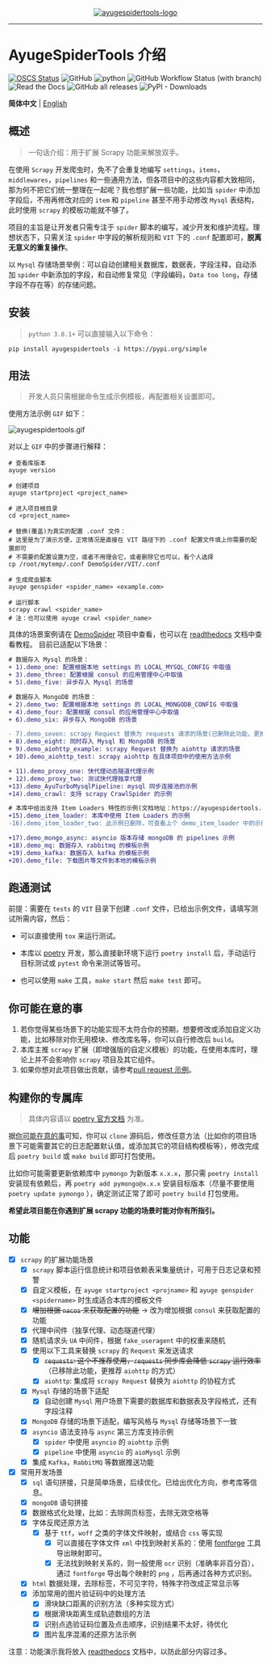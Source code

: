 <p align="center">
    <a href="https://ayugespidertools.readthedocs.io" target="_blank" rel="noopener noreferrer">
        <img src="./artwork/ayugespidertools-logo.png" alt="ayugespidertools-logo">
    </a>
</p>
<hr/>

# AyugeSpiderTools 介绍

[![OSCS Status](https://www.oscs1024.com/platform/badge/AyugeSpiderTools.svg?size=small)](https://www.murphysec.com/accept?code=0ec375759aebea7fd260248910b98806&type=1&from=2)
![GitHub](https://img.shields.io/github/license/shengchenyang/AyugeSpiderTools)
![python](https://img.shields.io/badge/python-3.8.1%2B-blue)
![GitHub Workflow Status (with branch)](https://img.shields.io/github/actions/workflow/status/shengchenyang/AyugeSpiderTools/codeql.yml?branch=main)
![Read the Docs](https://img.shields.io/readthedocs/ayugespidertools)
![GitHub all releases](https://img.shields.io/github/downloads/shengchenyang/AyugeSpiderTools/total?label=releases%20downloads)
![PyPI - Downloads](https://img.shields.io/pypi/dm/AyugeSpiderTools?label=pypi%20downloads)

**简体中文** | [English](./README_en.md)

## 概述

> 一句话介绍：用于扩展 Scrapy 功能来解放双手。

在使用 `Scrapy` 开发爬虫时，免不了会重复地编写 `settings`，`items`，`middlewares`，`pipelines`
和一些通用方法，但各项目中的这些内容都大致相同，那为何不把它们统一整理在一起呢？我也想扩展一些功能，比如当 `spider`
中添加字段后，不用再修改对应的 `item` 和 `pipeline` 甚至不用手动修改 `Mysql` 表结构，此时使用 `scrapy` 的模板功能就不够了。

项目的主旨是让开发者只需专注于 `spider` 脚本的编写，减少开发和维护流程。理想状态下，只需关注 `spider`
中字段的解析规则和 `VIT` 下的 `.conf` 配置即可，**脱离无意义的重复操作**。

以 `Mysql` 存储场景举例：可以自动创建相关数据库，数据表，字段注释，自动添加 `spider`
中新添加的字段，和自动修复常见（字段编码，`Data too long`，存储字段不存在等）的存储问题。

## 安装

> `python 3.8.1+` 可以直接输入以下命令：

```shell
pip install ayugespidertools -i https://pypi.org/simple
```

## 用法

> 开发人员只需根据命令生成示例模板，再配置相关设置即可。

使用方法示例 `GIF` 如下：

![ayugespidertools.gif](./examples/ayugespidertools-use.gif)

对以上 `GIF` 中的步骤进行解释：

```shell
# 查看库版本
ayuge version

# 创建项目
ayuge startproject <project_name>

# 进入项目根目录
cd <project_name>

# 替换(覆盖)为真实的配置 .conf 文件：
# 这里是为了演示方便，正常情况是直接在 VIT 路径下的 .conf 配置文件填上你需要的配置即可
# 不需要的配置设置为空，或者不用理会它，或者删除它也可以，看个人选择
cp /root/mytemp/.conf DemoSpider/VIT/.conf

# 生成爬虫脚本
ayuge genspider <spider_name> <example.com>

# 运行脚本
scrapy crawl <spider_name>
# 注：也可以使用 ayuge crawl <spider_name>
```

具体的场景案例请在 [DemoSpider](https://github.com/shengchenyang/DemoSpider)
项目中查看，也可以在 [readthedocs](https://ayugespidertools.readthedocs.io/en/latest/) 文档中查看教程。 目前已适配以下场景：

```diff
# 数据存入 Mysql 的场景：
+ 1).demo_one: 配置根据本地 settings 的 LOCAL_MYSQL_CONFIG 中取值
+ 3).demo_three: 配置根据 consul 的应用管理中心中取值
+ 5).demo_five: 异步存入 Mysql 的场景

# 数据存入 MongoDB 的场景：
+ 2).demo_two: 配置根据本地 settings 的 LOCAL_MONGODB_CONFIG 中取值
+ 4).demo_four: 配置根据 consul 的应用管理中心中取值
+ 6).demo_six: 异步存入 MongoDB 的场景

- 7).demo_seven: scrapy Request 替换为 requests 请求的场景(已删除此功能，更推荐使用 aiohttp 方式)
+ 8).demo_eight: 同时存入 Mysql 和 MongoDB 的场景
+ 9).demo_aiohttp_example: scrapy Request 替换为 aiohttp 请求的场景
+ 10).demo_aiohttp_test: scrapy aiohttp 在具体项目中的使用方法示例

+ 11).demo_proxy_one: 快代理动态隧道代理示例
+ 12).demo_proxy_two: 测试快代理独享代理
+13).demo_AyuTurboMysqlPipeline: mysql 同步连接池的示例
+14).demo_crawl: 支持 scrapy CrawlSpider 的示例

# 本库中给出支持 Item Loaders 特性的示例(文档地址：https://ayugespidertools.readthedocs.io/en/latest/topics/loaders.html)
+15).demo_item_loader: 本库中使用 Item Loaders 的示例
-16).demo_item_loader_two: 此示例已删除，可查看上个 demo_item_loader 中的示例，目前已经可以很方便的使用 Item Loaders 功能了

+17).demo_mongo_async: asyncio 版本存储 mongoDB 的 pipelines 示例
+18).demo_mq: 数据存入 rabbitmq 的模板示例
+19).demo_kafka: 数据存入 kafka 的模板示例
+20).demo_file: 下载图片等文件到本地的模板示例
```

## 跑通测试

前提：需要在 `tests` 的 `VIT` 目录下创建 `.conf` 文件，已给出示例文件，请填写测试所需内容，然后：

- 可以直接使用 `tox` 来运行测试。

- 本库以 [poetry](https://python-poetry.org/docs/) 开发，那么直接新环境下运行 `poetry install`
  后，手动运行目标测试或 `pytest` 命令来测试等皆可。
- 也可以使用 `make` 工具，`make start` 然后 `make test` 即可。

## 你可能在意的事

1. 若你觉得某些场景下的功能实现不太符合你的预期，想要修改或添加自定义功能，比如移除对你无用模块、修改库名等，你可以自行修改后 `build`。
2. 本库主推 `scrapy` 扩展（即增强版的自定义模板）的功能，在使用本库时，理论上并不会影响你 `scrapy`
   项目及其它组件。
3. 如果你想对此项目做出贡献，请参考[pull request 示例](https://ayugespidertools.readthedocs.io/en/latest/additional/contribute.html)。

## 构建你的专属库

> 具体内容请以 [poetry 官方文档](https://python-poetry.org/docs/) 为准。

据[你可能在意的事](#你可能在意的事)可知，你可以 `clone`
源码后，修改任意方法（比如你的项目场景下可能需要其它的日志配置默认值，或添加其它的项目结构模板等），修改完成后 `poetry build`
或 `make build` 即可打包使用。

比如你可能需要更新依赖库中 `pymongo` 为新版本 `x.x.x`，那只需 `poetry install`
安装现有依赖后，再 `poetry add pymongo@x.x.x` 安装目标版本（尽量不要使用 `poetry update pymongo`
），确定测试正常了即可 `poetry build` 打包使用。

**希望此项目能在你遇到扩展 scrapy 功能的场景时能对你有所指引。**

## 功能

- [x] `scrapy` 的扩展功能场景
    - [x] `scrapy` 脚本运行信息统计和项目依赖表采集量统计，可用于日志记录和预警
    - [x] 自定义模板，在 `ayuge startproject <projname>` 和 `ayuge genspider <spidername>` 时生成适合本库的模板文件
    - [x] ~~增加根据 `nacos` 来获取配置的功能~~ -> 改为增加根据 `consul` 来获取配置的功能
    - [x] 代理中间件（独享代理、动态隧道代理）
    - [x] 随机请求头 `UA` 中间件，根据 `fake_useragent` 中的权重来随机
    - [x] 使用以下工具来替换 `scrapy` 的 `Request` 来发送请求
        - [x] ~~`requests`: 这个不推荐使用，`requests` 同步库会降低 `scrapy` 运行效率~~（已移除此功能，更推荐 `aiohttp`
          的方式）
        - [x] `aiohttp`: 集成将 `scrapy Request` 替换为 `aiohttp` 的协程方式
    - [x] `Mysql` 存储的场景下适配
        - [x] 自动创建 `Mysql` 用户场景下需要的数据库和数据表及字段格式，还有字段注释
    - [x] `MongoDB` 存储的场景下适配，编写风格与 `Mysql` 存储等场景下一致
    - [x] `asyncio` 语法支持与 `async` 第三方库支持示例
        - [x] `spider` 中使用 `asyncio` 的 `aiohttp` 示例
        - [x] `pipeline` 中使用 `asyncio` 的 `aioMysql` 示例
    - [x] 集成 `Kafka`，`RabbitMQ` 等数据推送功能
- [x] 常用开发场景
    - [x] `sql` 语句拼接，只是简单场景，后续优化。已给出优化方向，参考库等信息。
    - [x] `mongoDB` 语句拼接
    - [x] 数据格式化处理，比如：去除网页标签，去除无效空格等
    - [x] 字体反爬还原方法
        - [x] 基于 `ttf`，`woff` 之类的字体文件映射，或结合 `css` 等实现
            - [x] 可以直接在字体文件 `xml`
              中找到映射关系的：使用 [fontforge](https://github.com/fontforge/fontforge/releases) 工具导出映射即可。
            - [x] 无法找到映射关系的，则一般使用 `ocr` 识别（准确率非百分百），通过 `fontforge` 导出每个映射的 `png`
              ，后再通过各种方式识别。
    - [x] `html` 数据处理，去除标签，不可见字符，特殊字符改成正常显示等
    - [x] 添加常用的图片验证码中的处理方法
        - [x] 滑块缺口距离的识别方法（多种实现方式）
        - [x] 根据滑块距离生成轨迹数组的方法
        - [x] 识别点选验证码位置及点击顺序，识别结果不太好，待优化
        - [x] 图片乱序混淆的还原方法示例

注意：功能演示我将放入 [readthedocs](https://ayugespidertools.readthedocs.io/en/latest/) 文档中，以防此部分内容过多。
